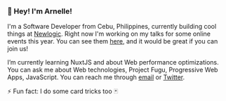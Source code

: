 ### 👋  Hey! I'm Arnelle!

I'm a Software Developer from Cebu, Philippines, currently building cool things at [Newlogic](https://newlogic.io/). Right now I'm working on my talks for some online events this year. You can see them [here](https://arnellebalane.com/events/), and it would be great if you can join us!

I’m currently learning NuxtJS and about Web performance optimizations. You can ask me about Web technologies, Project Fugu, Progressive Web Apps, JavaScript. You can reach me through [email](mailto:arnellebalane@gmail.com) or [Twitter](https://twitter.com/arnellebalane).

⚡  Fun fact: I do some card tricks too 🃏

<!--
**arnellebalane/arnellebalane** is a ✨ _special_ ✨ repository because its `README.md` (this file) appears on your GitHub profile.

Here are some ideas to get you started:

- 🔭 I’m currently working on ...
- 🌱 I’m currently learning ...
- 👯 I’m looking to collaborate on ...
- 🤔 I’m looking for help with ...
- 💬 Ask me about ...
- 📫 How to reach me: ...
- 😄 Pronouns: ...
- ⚡ Fun fact: ...
-->
